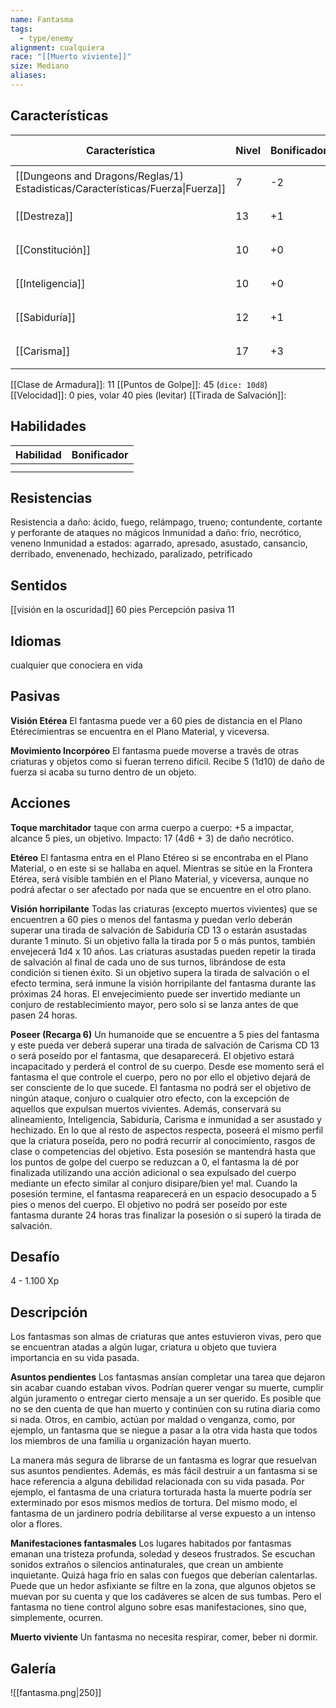 ```yaml
---
name: Fantasma
tags:
  - type/enemy
alignment: cualquiera
race: "[[Muerto viviente]]"
size: Mediano
aliases:
---
```


## Características

| Característica                                                                 | Nivel | Bonificador | Lanzar dado      |
| ------------------------------------------------------------------------------ | ----- | ----------- | ---------------- |
| [[Dungeons and Dragons/Reglas/1) Estadisticas/Características/Fuerza\|Fuerza]] | 7     | -2          | `dice: 1d20 + 0` |
| [[Destreza]]                                                                   | 13    | +1          | `dice: 1d20 + 0` |
| [[Constitución]]                                                               | 10    | +0          | `dice: 1d20 + 0` |
| [[Inteligencia]]                                                               | 10    | +0          | `dice: 1d20 + 0` |
| [[Sabiduría]]                                                                  | 12    | +1          | `dice: 1d20 + 0` |
| [[Carisma]]                                                                    | 17    | +3          | `dice: 1d20 + 0` |

[[Clase de Armadura]]: 11
[[Puntos de Golpe]]: 45 (`dice: 10d8`)
[[Velocidad]]: 0 pies, volar 40 pies (levitar)
[[Tirada de Salvación]]:

## Habilidades

| Habilidad | Bonificador |
| --------- | ----------- |
|           |             |
|           |             |

## Resistencias

Resistencia a daño: ácido, fuego, relámpago, trueno; contundente,
cortante y perforante de ataques no mágicos
Inmunidad a daño: frío, necrótico, veneno
Inmunidad a estados: agarrado, apresado, asustado, cansancio,
derribado, envenenado, hechizado, paralizado, petrificado

## Sentidos

[[visión en la oscuridad]] 60 pies
Percepción pasiva 11

## Idiomas

cualquier que conociera en vida

## Pasivas

**Visión Etérea**
El fantasma puede ver a 60 pies de distancia en el Plano Etérecímientras se encuentra en el Plano Material, y viceversa.

**Movimiento Incorpóreo**
El fantasma puede moverse a través de otras criaturas y objetos como si fueran terreno difícil. Recibe 5 (1d10) de daño de fuerza si acaba su turno dentro de un objeto.

## Acciones

**Toque marchitador**
taque con arma cuerpo a cuerpo: +5 a impactar, alcance 5 pies, un objetivo. Impacto: 17 (4d6 + 3) de daño necrótico.

**Etéreo**
El fantasma entra en el Plano Etéreo si se encontraba en el Plano Material, o en este si se hallaba en aquel. Mientras se sitúe en la Frontera Etérea, será visible también en el Plano Material, y viceversa, aunque no podrá afectar o ser afectado por nada que se encuentre en el otro plano.

**Visión horripilante**
Todas las criaturas (excepto muertos vivientes) que se encuentren a 60 pies o menos del fantasma y puedan verlo deberán superar una tirada de salvación de Sabiduría CD 13 o estarán asustadas durante 1 minuto. Si un objetivo falla la tirada por 5 o más puntos, también envejecerá 1d4 x 10 años. Las criaturas asustadas pueden repetir la tirada de salvación al final de cada uno de sus turnos, librándose de esta condición si tienen éxito. Si un objetivo supera la tirada de salvación o el efecto termina, será inmune la visión horripilante del fantasma durante las próximas 24 horas. El envejecimiento puede ser invertido mediante un conjuro de restablecimiento mayor, pero solo si se lanza antes de que pasen 24 horas.

**Poseer (Recarga 6)**
Un humanoide que se encuentre a 5 pies del fantasma y este pueda ver deberá superar una tirada de salvación de Carisma CD 13 o será poseído por el fantasma, que desaparecerá.
El objetivo estará incapacitado y perderá el control de su cuerpo. Desde ese momento será el fantasma el que controle el cuerpo, pero no por ello el objetivo dejará de ser consciente de lo que sucede. El fantasma no podrá ser el objetivo de ningún ataque, conjuro o cualquier otro efecto, con la excepción de aquellos que expulsan muertos vivientes. Además, conservará su alineamiento, Inteligencia, Sabiduría, Carisma e inmunidad a ser asustado y hechizado. En lo que al resto de aspectos respecta, poseerá el mismo perfil que la criatura poseída, pero no podrá recurrir al conocimiento, rasgos de clase o competencias del objetivo. Esta posesión se mantendrá hasta que los puntos de golpe del cuerpo se reduzcan a 0, el fantasma la dé por finalizada utilizando una acción adicional o sea expulsado del cuerpo mediante un efecto similar al conjuro disipare/bien ye! mal.
Cuando la posesión termine, el fantasma reaparecerá en un espacio desocupado a 5 pies o menos del cuerpo. El objetivo no podrá ser poseído por este fantasma durante 24 horas tras finalizar la posesión o si superó la tirada de salvación.

## Desafío

4 - 1.100 Xp

## Descripción

Los fantasmas son almas de criaturas que antes estuvieron vivas, pero que se encuentran atadas a algún lugar, criatura u objeto que tuviera importancia en su vida pasada.

**Asuntos pendientes**
Los fantasmas ansían completar una tarea que dejaron sin acabar cuando estaban vivos. Podrían querer vengar su muerte, cumplir algún juramento o entregar cierto mensaje a un ser querido. Es posible que no se den cuenta de que han muerto y continúen con su rutina diaria como si nada. Otros, en cambio, actúan por maldad o venganza, como, por ejemplo, un fantasma que se niegue a pasar a la otra vida hasta que todos los miembros de una familia u organización hayan muerto.

La manera más segura de librarse de un fantasma es lograr que resuelvan sus asuntos pendientes. Además, es más fácil destruir a un fantasma si se hace referencia a alguna debilidad relacionada con su vida pasada. Por ejemplo, el fantasma de una criatura torturada hasta la muerte podría ser exterminado por esos mismos medios de tortura. Del mismo modo, el fantasma de un jardinero podría debilitarse al verse expuesto a un intenso olor a flores.

**Manifestaciones fantasmales**
Los lugares habitados por fantasmas emanan una tristeza profunda, soledad y deseos frustrados. Se escuchan sonidos extraños o silencios antinaturales, que crean un ambiente inquietante. Quizá haga frío en salas con fuegos que deberían calentarlas. Puede que un hedor asfixiante se filtre en la zona, que algunos objetos se muevan por su cuenta y que los cadáveres se alcen de sus tumbas. Pero el fantasma no tiene control alguno sobre esas manifestaciones, sino que, simplemente, ocurren.

**Muerto viviente**
Un fantasma no necesita respirar, comer, beber ni dormir.

## Galería

![[fantasma.png|250]]
